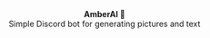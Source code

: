 <div align="center"><strong>AmberAI 🤖</strong></div>
<div align="center"></div>
<div align="center">Simple Discord bot for generating pictures and text</div>
